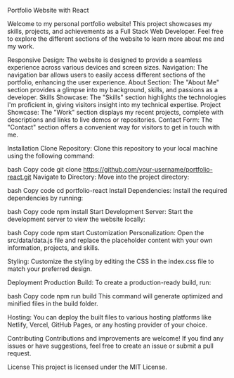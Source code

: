 Portfolio Website with React

Welcome to my personal portfolio website! This project showcases my skills, projects, and achievements as a Full Stack Web Developer. Feel free to explore the different sections of the website to learn more about me and my work.

Responsive Design: The website is designed to provide a seamless experience across various devices and screen sizes.
Navigation: The navigation bar allows users to easily access different sections of the portfolio, enhancing the user experience.
About Section: The "About Me" section provides a glimpse into my background, skills, and passions as a developer.
Skills Showcase: The "Skills" section highlights the technologies I'm proficient in, giving visitors insight into my technical expertise.
Project Showcase: The "Work" section displays my recent projects, complete with descriptions and links to live demos or repositories.
Contact Form: The "Contact" section offers a convenient way for visitors to get in touch with me.

Installation
Clone Repository: Clone this repository to your local machine using the following command:

bash
Copy code
git clone https://github.com/your-username/portfolio-react.git
Navigate to Directory: Move into the project directory:

bash
Copy code
cd portfolio-react
Install Dependencies: Install the required dependencies by running:

bash
Copy code
npm install
Start Development Server: Start the development server to view the website locally:

bash
Copy code
npm start
Customization
Personalization: Open the src/data/data.js file and replace the placeholder content with your own information, projects, and skills.

Styling: Customize the styling by editing the CSS in the index.css file to match your preferred design.

Deployment
Production Build: To create a production-ready build, run:

bash
Copy code
npm run build
This command will generate optimized and minified files in the build folder.

Hosting: You can deploy the built files to various hosting platforms like Netlify, Vercel, GitHub Pages, or any hosting provider of your choice.

Contributing
Contributions and improvements are welcome! If you find any issues or have suggestions, feel free to create an issue or submit a pull request.

License
This project is licensed under the MIT License.


